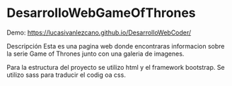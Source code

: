 # DesarrolloWebGameOfThrones

Demo:
https://lucasivanlezcano.github.io/DesarrolloWebCoder/


Descripción
Esta es una pagina web donde encontraras informacion sobre la serie Game of Thrones junto con una galeria de imagenes.



Para la estructura del proyecto se utilizo html y el framework bootstrap. 
Se utilizo sass para traducir el codig oa css.
